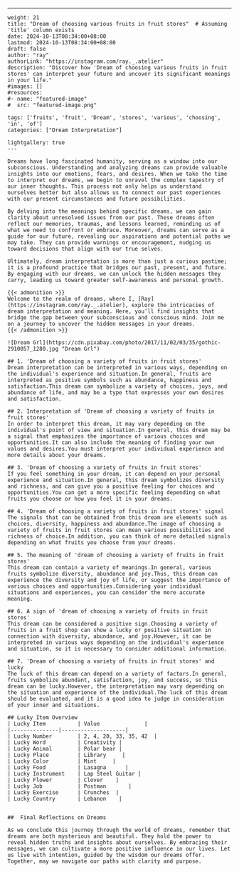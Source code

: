 ---
    weight: 21
    title: "Dream of choosing various fruits in fruit stores"  # Assuming 'title' column exists
    date: 2024-10-13T08:34:00+08:00
    lastmod: 2024-10-13T08:34:00+08:00
    draft: false
    author: "ray"
    authorLink: "https://instagram.com/ray._.atelier"
    description: "Discover how 'Dream of choosing various fruits in fruit stores' can interpret your future and uncover its significant meanings in your life."
    #images: []
    #resources:
    #- name: "featured-image"
    #  src: "featured-image.png"
    
    tags: ['fruits', 'fruit', 'Dream', 'stores', 'various', 'choosing', 'in', 'of']
    categories: ["Dream Interpretation"]
    
    lightgallery: true
    ---
    
    Dreams have long fascinated humanity, serving as a window into our subconscious. Understanding and analyzing dreams can provide valuable insights into our emotions, fears, and desires. When we take the time to interpret our dreams, we begin to unravel the complex tapestry of our inner thoughts. This process not only helps us understand ourselves better but also allows us to connect our past experiences with our present circumstances and future possibilities.
    
    By delving into the meanings behind specific dreams, we can gain clarity about unresolved issues from our past. These dreams often reflect our memories, traumas, and lessons learned, reminding us of what we need to confront or embrace. Moreover, dreams can serve as a guide for our future, revealing our aspirations and potential paths we may take. They can provide warnings or encouragement, nudging us toward decisions that align with our true selves.
    
    Ultimately, dream interpretation is more than just a curious pastime; it is a profound practice that bridges our past, present, and future. By engaging with our dreams, we can unlock the hidden messages they carry, leading us toward greater self-awareness and personal growth.
    
    {{< admonition >}}
    Welcome to the realm of dreams, where I, [Ray](https://instagram.com/ray._.atelier), explore the intricacies of dream interpretation and meaning. Here, you’ll find insights that bridge the gap between your subconscious and conscious mind. Join me on a journey to uncover the hidden messages in your dreams.
    {{< /admonition >}}
    
    ![Dream Grl](https://cdn.pixabay.com/photo/2017/11/02/03/35/gothic-2910057_1280.jpg "Dream Grl")
    
    ## 1. 'Dream of choosing a variety of fruits in fruit stores'
    Dream interpretation can be interpreted in various ways, depending on the individual's experience and situation.In general, fruits are interpreted as positive symbols such as abundance, happiness and satisfaction.This dream can symbolize a variety of choices, joys, and abundance of life, and may be a type that expresses your own desires and satisfaction.
    
    ## 2. Interpretation of 'Dream of choosing a variety of fruits in fruit stores'
    In order to interpret this dream, it may vary depending on the individual's point of view and situation.In general, this dream may be a signal that emphasizes the importance of various choices and opportunities.It can also include the meaning of finding your own values and desires.You must interpret your individual experience and more details about your dreams.
    
    ## 3. 'Dream of choosing a variety of fruits in fruit stores'
    If you feel something in your dream, it can depend on your personal experience and situation.In general, this dream symbolizes diversity and richness, and can give you a positive feeling for choices and opportunities.You can get a more specific feeling depending on what fruits you choose or how you feel it in your dreams.
    
    ## 4. 'Dream of choosing a variety of fruits in fruit stores' signal
    The signals that can be obtained from this dream are elements such as choices, diversity, happiness and abundance.The image of choosing a variety of fruits in fruit stores can mean various possibilities and richness of choice.In addition, you can think of more detailed signals depending on what fruits you choose from your dreams.
    
    ## 5. The meaning of 'dream of choosing a variety of fruits in fruit stores'
    This dream can contain a variety of meanings.In general, various fruits symbolize diversity, abundance and joy.Thus, this dream can experience the diversity and joy of life, or suggest the importance of various choices and opportunities.Considering your individual situations and experiences, you can consider the more accurate meaning.
    
    ## 6. A sign of 'dream of choosing a variety of fruits in fruit stores'
    This dream can be considered a positive sign.Choosing a variety of fruits in a fruit shop can show a lucky or positive situation in connection with diversity, abundance, and joy.However, it can be interpreted in various ways depending on the individual's experience and situation, so it is necessary to consider additional information.
    
    ## 7. 'Dream of choosing a variety of fruits in fruit stores' and lucky
    The luck of this dream can depend on a variety of factors.In general, fruits symbolize abundant, satisfaction, joy, and success, so this dream can be lucky.However, the interpretation may vary depending on the situation and experience of the individual.The luck of this dream should be evaluated, and it is a good idea to judge in consideration of your inner and situations.
    
    ## Lucky Item Overview
    | Lucky Item          | Value              |
    |---------------|--------------------|
    | Lucky Number        | 2, 4, 20, 33, 35, 42  |
    | Lucky Word          | Creativity |
    | Lucky Animal        | Polar bear |
    | Lucky Place         | Library     |
    | Lucky Color         | Mint     |
    | Lucky Food          | Lasagna      |
    | Lucky Instrument    | Lap Steel Guitar |
    | Lucky Flower        | Clover    |
    | Lucky Job           | Postman       |
    | Lucky Exercise      | Crunches  |
    | Lucky Country       | Lebanon    |
    
    
    ##  Final Reflections on Dreams
    
    As we conclude this journey through the world of dreams, remember that dreams are both mysterious and beautiful. They hold the power to reveal hidden truths and insights about ourselves. By embracing their messages, we can cultivate a more positive influence in our lives. Let us live with intention, guided by the wisdom our dreams offer. Together, may we navigate our paths with clarity and purpose.
    